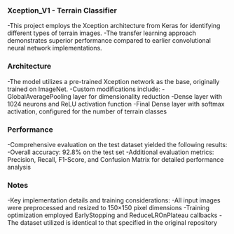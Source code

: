 ### Xception_V1 - Terrain Classifier
-This project employs the Xception architecture from Keras for identifying different types of terrain images.
-The transfer learning approach demonstrates superior performance compared to earlier convolutional neural network implementations.

### Architecture
-The model utilizes a pre-trained Xception network as the base, originally trained on ImageNet.
-Custom modifications include:
-GlobalAveragePooling layer for dimensionality reduction
-Dense layer with 1024 neurons and ReLU activation function
-Final Dense layer with softmax activation, configured for the number of terrain classes

### Performance
-Comprehensive evaluation on the test dataset yielded the following results:
-Overall accuracy: 92.8% on the test set
-Additional evaluation metrics: Precision, Recall, F1-Score, and Confusion Matrix for detailed performance analysis

### Notes
-Key implementation details and training considerations:
-All input images were preprocessed and resized to 150×150 pixel dimensions
-Training optimization employed EarlyStopping and ReduceLROnPlateau callbacks
-The dataset utilized is identical to that specified in the original repository